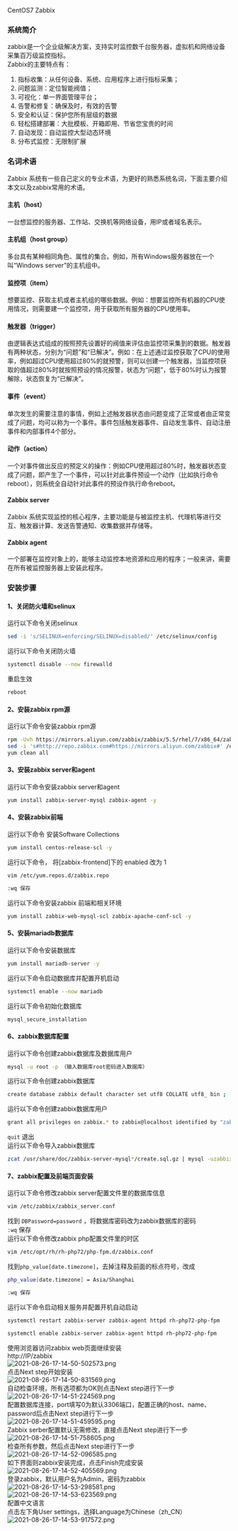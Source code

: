 CentOS7 Zabbix
<a name="FyfC4"></a>
### 系统简介
zabbix是一个企业级解决方案，支持实时监控数千台服务器，虚拟机和网络设备采集百万级监控指标。<br />Zabbix的主要特点有：

1. 指标收集：从任何设备、系统、应用程序上进行指标采集；
2. 问题监测：定位智能阀值；
3. 可视化：单一界面管理平台；
4. 告警和修复：确保及时，有效的告警
5. 安全和认证：保护您所有层级的数据
6. 轻松搭建部署：大批模板、开箱即用、节省您宝贵的时间
7. 自动发现：自动监控大型动态环境
8. 分布式监控：无限制扩展
<a name="H0psU"></a>
### 名词术语
Zabbix 系统有一些自己定义的专业术语，为更好的熟悉系统名词，下面主要介绍本文以及zabbix常用的术语。
<a name="aAUiS"></a>
#### 主机（host）
一台想监控的服务器、工作站、交换机等网络设备，用IP或者域名表示。
<a name="rW2gK"></a>
#### 主机组（host group）
多台具有某种相同角色、属性的集合。例如，所有Windows服务器放在一个叫“Windows server”的主机组中。
<a name="UFqqH"></a>
#### 监控项（item）
想要监控、获取主机或者主机组的哪些数据。例如：想要监控所有机器的CPU使用情况，则需要建一个监控项，用于获取所有服务器的CPU使用率。
<a name="k4hwR"></a>
#### 触发器（trigger）
由逻辑表达式组成的按照预先设置好的阀值来评估由监控项采集到的数据。触发器有两种状态，分别为“问题”和“已解决”。例如：在上述通过监控获取了CPU的使用率，例如超过CPU使用超过80%的就预警，则可以创建一个触发器，当监控项获取的值超过80%时就按照预设的情况报警，状态为“问题”，低于80%时认为报警解除，状态恢复为“已解决”。
<a name="NQftE"></a>
#### 事件（event）
单次发生的需要注意的事情，例如上述触发器状态由问题变成了正常或者由正常变成了问题，均可以称为一个事件。事件包括触发器事件、自动发生事件、自动注册事件和内部事件4个部分。
<a name="pC3GO"></a>
#### 动作（action）
一个对事件做出反应的预定义的操作：例如CPU使用超过80%时，触发器状态变成了问题，即产生了一个事件，可以针对此事件预设一个动作（比如执行命令reboot），则系统全自动针对此事件的预设作执行命令reboot。
<a name="aEdrt"></a>
#### Zabbix server
Zabbix 系统实现监控的核心程序，主要功能是与被监控主机、代理机等进行交互、触发器计算、发送告警通知、收集数据并存储等。
<a name="ZBolh"></a>
#### Zabbix agent
一个部署在监控对象上的，能够主动监控本地资源和应用的程序；一般来讲，需要在所有被监控服务器上安装此程序。
<a name="O5jc0"></a>
### 安装步骤
<a name="DuJYj"></a>
#### 1、关闭防火墙和selinux
运行以下命令关闭selinux
```bash
sed -i 's/SELINUX=enforcing/SELINUX=disabled/' /etc/selinux/config
```
运行以下命令关闭防火墙
```bash
systemctl disable --now firewalld
```
重启生效
```bash
reboot
```
<a name="lWltG"></a>
#### 2、安装zabbix rpm源
运行以下命令安装zabbix rpm源
```bash
rpm -Uvh https://mirrors.aliyun.com/zabbix/zabbix/5.5/rhel/7/x86_64/zabbix-release-5.5-1.el7.noarch.rpm
sed -i 's#http://repo.zabbix.com#https://mirrors.aliyun.com/zabbix#' /etc/yum.repos.d/zabbix.repo
yum clean all
```
<a name="jXQlb"></a>
#### 3、安装zabbix server和agent
运行以下命令安装zabbix server和agent
```bash
yum install zabbix-server-mysql zabbix-agent -y
```
<a name="Sj3Q9"></a>
#### 4、安装zabbix前端
运行以下命令 安装Software Collections
```bash
yum install centos-release-scl -y
```
运行以下命令， 将[zabbix-frontend]下的 enabled 改为 1
```bash
vim /etc/yum.repos.d/zabbix.repo

:wq 保存
```
运行以下命令安装zabbix 前端和相关环境
```bash
yum install zabbix-web-mysql-scl zabbix-apache-conf-scl -y
```
<a name="f6Fxy"></a>
#### 5、安装mariadb数据库
运行以下命令安装数据库
```bash
yum install mariadb-server -y
```
运行以下命令启动数据库并配置开机启动
```bash
systemctl enable --now mariadb
```
运行以下命令初始化数据库
```bash
mysql_secure_installation
```
<a name="bK6eR"></a>
#### 6、zabbix数据库配置
运行以下命令创建zabbix数据库及数据库用户
```bash
mysql -u root -p （输入数据库root密码进入数据库）
```
运行以下命令创建zabbix数据库
```bash
create database zabbix default character set utf8 COLLATE utf8_ bin ;
```
运行以下命令创建zabbix数据库用户
```bash
grant all privileges on zabbix.* to zabbix@localhost identified by "zabbix_pwd" ;
```
`quit` 退出<br />运行以下命令导入zabbix数据库
```bash
zcat /usr/share/doc/zabbix-server-mysql*/create.sql.gz | mysql -uzabbix -p zabbix
```
<a name="kYnAO"></a>
#### 7、zabbix配置及前端页面安装
运行以下命令修改zabbix server配置文件里的数据库信息
```bash
vim /etc/zabbix/zabbix_server.conf
```
找到 `DBPassword=password` ，将数据库密码改为zabbix数据库的密码<br />`:wq` 保存<br />运行以下命令修改zabbix php配置文件里的时区
```bash
vim /etc/opt/rh/rh-php72/php-fpm.d/zabbix.conf
```
找到`php_value[date.timezone]`，去掉注释及前面的标点符号，改成
```bash
php_value[date.timezone] = Asia/Shanghai

:wq 保存
```
运行以下命令启动相关服务并配置开机自动启动
```bash
systemctl restart zabbix-server zabbix-agent httpd rh-php72-php-fpm

systemctl enable zabbix-server zabbix-agent httpd rh-php72-php-fpm
```
使用浏览器访问zabbix web页面继续安装<br />http://IP/zabbix<br />![2021-08-26-17-14-50-502573.png](https://cdn.nlark.com/yuque/0/2021/png/396745/1629969537102-4ca44de3-daf4-4d1d-9afd-e79705bd6f7c.png#clientId=ud9aeb59c-d6fa-4&from=ui&id=u378d8e68&originHeight=341&originWidth=692&originalType=binary&ratio=1&rotation=0&showTitle=false&size=20773&status=done&style=shadow&taskId=u7ef8661b-7f5f-4346-90c3-01df4658636&title=)<br />点击Next step开始安装<br />![2021-08-26-17-14-50-831569.png](https://cdn.nlark.com/yuque/0/2021/png/396745/1629969537108-a6ff14b4-3922-4a82-b776-59a391f01725.png#clientId=ud9aeb59c-d6fa-4&from=ui&id=Bv5pD&originHeight=415&originWidth=692&originalType=binary&ratio=1&rotation=0&showTitle=false&size=31253&status=done&style=shadow&taskId=u5a10d7cb-5166-47ee-b587-c3f7a308e48&title=)<br />自动检查环境，所有选项都为OK则点击Next step进行下一步<br />![2021-08-26-17-14-51-224569.png](https://cdn.nlark.com/yuque/0/2021/png/396745/1629969537121-605b2274-10a6-4852-acc1-36eef5dacf1d.png#clientId=ud9aeb59c-d6fa-4&from=ui&id=GhVcg&originHeight=411&originWidth=692&originalType=binary&ratio=1&rotation=0&showTitle=false&size=59064&status=done&style=none&taskId=uec80dc7f-db2d-4bcb-a649-edf82bf8b61&title=)<br />配置数据库连接，port填写0为默认3306端口，配置正确的host、name、password后点击Next step进行下一步<br />![2021-08-26-17-14-51-459595.png](https://cdn.nlark.com/yuque/0/2021/png/396745/1629969571839-3535d7f4-f70e-4719-9ef8-9a984ba9e596.png#clientId=ud9aeb59c-d6fa-4&from=ui&id=u592bca5c&originHeight=409&originWidth=692&originalType=binary&ratio=1&rotation=0&showTitle=false&size=50582&status=done&style=none&taskId=uf508d147-1686-4ab9-bc0b-85fab9a75c3&title=)<br />Zabbix serber配置默认无需修改，直接点击Next step进行下一步<br />![2021-08-26-17-14-51-758605.png](https://cdn.nlark.com/yuque/0/2021/png/396745/1629969571821-d950791e-2c72-431b-883c-73c909908050.png#clientId=ud9aeb59c-d6fa-4&from=ui&id=GLxPu&originHeight=411&originWidth=692&originalType=binary&ratio=1&rotation=0&showTitle=false&size=37360&status=done&style=none&taskId=u7f2a5317-9437-4f58-a58a-8acab32edfa&title=)<br />检查所有参数，然后点击Next step进行下一步<br />![2021-08-26-17-14-52-096585.png](https://cdn.nlark.com/yuque/0/2021/png/396745/1629969571843-5edc2b41-1dc6-4bdf-a295-8e8b04cfb5c5.png#clientId=ud9aeb59c-d6fa-4&from=ui&id=XupQy&originHeight=417&originWidth=692&originalType=binary&ratio=1&rotation=0&showTitle=false&size=56701&status=done&style=none&taskId=uc00d30e7-75bd-4762-b6f9-60103811374&title=)<br />如下界面则zabbix安装完成，点击Finish完成安装<br />![2021-08-26-17-14-52-405569.png](https://cdn.nlark.com/yuque/0/2021/png/396745/1629969593311-d5e7ed5c-241a-442d-8395-c136ff1ea571.png#clientId=ud9aeb59c-d6fa-4&from=ui&id=u398f389a&originHeight=412&originWidth=692&originalType=binary&ratio=1&rotation=0&showTitle=false&size=36835&status=done&style=none&taskId=u739a888b-7c1f-47d7-a71b-d2d1920d230&title=)<br />登录zabbix，默认用户名为Admin，密码为zabbix<br />![2021-08-26-17-14-53-298581.png](https://cdn.nlark.com/yuque/0/2021/png/396745/1629969593400-c048704f-3f69-42ae-bb00-dc5199a6b2d9.png#clientId=ud9aeb59c-d6fa-4&from=ui&id=pSMIV&originHeight=375&originWidth=692&originalType=binary&ratio=1&rotation=0&showTitle=false&size=24990&status=done&style=shadow&taskId=ueff4158a-d68d-4b1f-a487-b98713fe151&title=)<br />![2021-08-26-17-14-53-623569.png](https://cdn.nlark.com/yuque/0/2021/png/396745/1629969593335-48c3d816-4704-420b-86c4-204f811dd746.png#clientId=ud9aeb59c-d6fa-4&from=ui&id=yBZhj&originHeight=377&originWidth=692&originalType=binary&ratio=1&rotation=0&showTitle=false&size=58801&status=done&style=none&taskId=u48550317-823d-45f9-a190-8c64b603c70&title=)<br />配置中文语言<br />点击左下角User settings，选择Language为Chinese（zh_CN）<br />![2021-08-26-17-14-53-917572.png](https://cdn.nlark.com/yuque/0/2021/png/396745/1629969593361-86fc59f3-cd9a-4646-a26a-e4d6a4b510c2.png#clientId=ud9aeb59c-d6fa-4&from=ui&id=RIzMF&originHeight=347&originWidth=692&originalType=binary&ratio=1&rotation=0&showTitle=false&size=26359&status=done&style=none&taskId=ud02a89d0-a691-44ca-b274-c35733058d6&title=)
